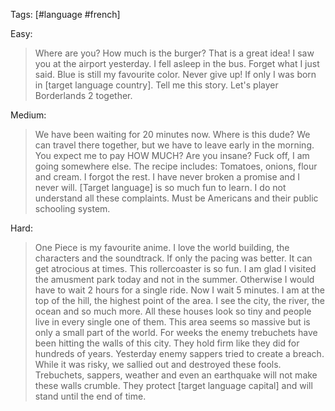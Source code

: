 Tags: [#language #french]

Easy:
>Where are you?
>How much is the burger?
>That is a great idea!
>I saw you at the airport yesterday.
>I fell asleep in the bus.
>Forget what I just said.
>Blue is still my favourite color.
>Never give up!
>If only I was born in [target language country].
>Tell me this story.
>Let's player Borderlands 2 together.

Medium:
>We have been waiting for 20 minutes now. Where is this dude?
>We can travel there together, but we have to leave early in the morning.
>You expect me to pay HOW MUCH? Are you insane? Fuck off, I am going somewhere else.
>The recipe includes: Tomatoes, onions, flour and cream. I forgot the rest.
>I have never broken a promise and I never will.
>[Target language] is so much fun to learn. I do not understand all these complaints. Must be Americans and their public schooling system.

Hard:
>One Piece is my favourite anime. I love the world building, the characters and the soundtrack. If only the pacing was better. It can get atrocious at times.
>This rollercoaster is so fun. I am glad I visited the amusment park today and not in the summer. Otherwise I would have to wait 2 hours for a single ride. Now I wait 5 minutes.
>I am at the top of the hill, the highest point of the area. I see the city, the river, the ocean and so much more. All these houses look so tiny and people live in every single one of them. This area seems so massive but is only a small part of the world.
>For weeks the enemy trebuchets have been hitting the walls of this city. They hold firm like they did for hundreds of years. Yesterday enemy sappers tried to create a breach. While it was risky, we sallied out and destroyed these fools. Trebuchets, sappers, weather and even an earthquake will not make these walls crumble. They protect [target language capital] and will stand until the end of time.